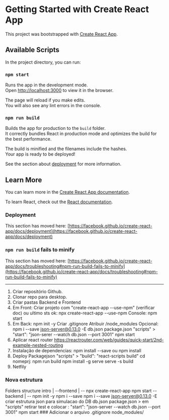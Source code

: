 # Getting Started with Create React App

This project was bootstrapped with [Create React App](https://github.com/facebook/create-react-app).

## Available Scripts

In the project directory, you can run:

### `npm start`

Runs the app in the development mode.\
Open [http://localhost:3000](http://localhost:3000) to view it in the browser.

The page will reload if you make edits.\
You will also see any lint errors in the console.

### `npm run build`

Builds the app for production to the `build` folder.\
It correctly bundles React in production mode and optimizes the build for the best performance.

The build is minified and the filenames include the hashes.\
Your app is ready to be deployed!

See the section about [deployment](https://facebook.github.io/create-react-app/docs/deployment) for more information.

## Learn More

You can learn more in the [Create React App documentation](https://facebook.github.io/create-react-app/docs/getting-started).

To learn React, check out the [React documentation](https://reactjs.org/).

### Deployment

This section has moved here: [https://facebook.github.io/create-react-app/docs/deployment](https://facebook.github.io/create-react-app/docs/deployment)

### `npm run build` fails to minify

This section has moved here: [https://facebook.github.io/create-react-app/docs/troubleshooting#npm-run-build-fails-to-minify](https://facebook.github.io/create-react-app/docs/troubleshooting#npm-run-build-fails-to-minify)

--------------


01. Criar repositório Github.
02. Clonar repo para desktop.
03. Criar pastas Backend e Frontend
04. Em Front:
    Criar projeto com "create-react-app <nomeprj> --use-npm" (verificar doc) ou ultimo sts ok: npx create-react-app <nomeprj> --use-npm
    Console: npm start
05. Em Back:
    npm init -y
    Criar .gitignore
        Atribuir /node_modules
    Opcional:
        npm i --save json-server@0.13.0 -E
        db.json
        package.json "scripts" > "start": "json-serer --watch db.json --port 3001"
        npm start
06. Aplicar react router https://reactrouter.com/web/guides/quick-start/2nd-example-nested-routing
07. Instalação de dependencias:
    npm install --save <tech> ou npm install <tech>
08. Deploy
    Packagejson "scripts" > "build": "react-scripts build"
    cd nomeprj:
        npm run build
        npm install -g serve
        serve -s build
09. Netfily        
        
### Nova estrutura
Folders structure
intro
|
--frontend
    |
    -- npx create-react-app <project>
       npm start
--backend
    |
    -- npm init -y
       npm i --save <dependencias> 
       npm i --save json-server@0.13.0 -E
       criar estrutura json para simulacao do DB db.json
       package.json > em "scripts" retirar test e colocar : "start": "json-server --watch db.json --port 3001"
       npm start
       ### Adicionar o arquivo .gitignore 
                            node_modules/ 
